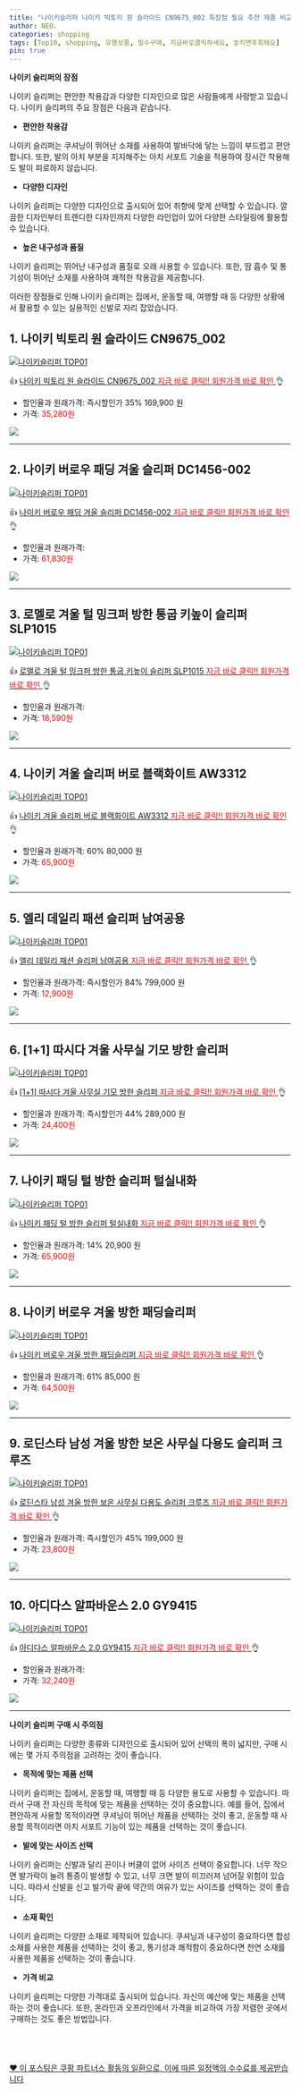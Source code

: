 ```yaml
---
title: "나이키슬리퍼 나이키 빅토리 원 슬라이드 CN9675_002 특장점 필요 추천 제품 비교 최저 가격 비교 장점 구매 후기 구매평"
author: NEO.
categories: shopping
tags: [Top10, shopping, 유행상품, 필수구매, 지금바로클릭하세요, 놓치면후회해요]
pin: true
---
```

**나이키 슬리퍼의 장점**

나이키 슬리퍼는 편안한 착용감과 다양한 디자인으로 많은 사람들에게 사랑받고 있습니다. 나이키 슬리퍼의 주요 장점은 다음과 같습니다.

* **편안한 착용감**

나이키 슬리퍼는 쿠셔닝이 뛰어난 소재를 사용하여 발바닥에 닿는 느낌이 부드럽고 편안합니다. 또한, 발의 아치 부분을 지지해주는 아치 서포트 기술을 적용하여 장시간 착용해도 발이 피로하지 않습니다.

* **다양한 디자인**

나이키 슬리퍼는 다양한 디자인으로 출시되어 있어 취향에 맞게 선택할 수 있습니다. 깔끔한 디자인부터 트렌디한 디자인까지 다양한 라인업이 있어 다양한 스타일링에 활용할 수 있습니다.

* **높은 내구성과 품질**

나이키 슬리퍼는 뛰어난 내구성과 품질로 오래 사용할 수 있습니다. 또한, 땀 흡수 및 통기성이 뛰어난 소재를 사용하여 쾌적한 착용감을 제공합니다.

이러한 장점들로 인해 나이키 슬리퍼는 집에서, 운동할 때, 여행할 때 등 다양한 상황에서 활용할 수 있는 실용적인 신발로 자리 잡았습니다.

   

## 1. 나이키 빅토리 원 슬라이드 CN9675_002

[![나이키슬리퍼 TOP01](https://thumbnail8.coupangcdn.com/thumbnails/remote/490x490ex/image/vendor_inventory/baab/9c6a8f92532f69726966857b56acefb8b515dc16b3e6e5fe14fbecf14c67.png)](https://link.coupang.com/re/AFFSDP?lptag=AF3617701&subid=GithubCoopas&pageKey=4806043589&traceid=V0-153&itemId=6176630195&vendorItemId=87031197530)


👍 [나이키 빅토리 원 슬라이드 CN9675_002 <font color=red> 지금 바로 클릭!! 회원가격 바로 확인 </font> ](https://link.coupang.com/re/AFFSDP?lptag=AF3617701&subid=GithubCoopas&pageKey=4806043589&traceid=V0-153&itemId=6176630195&vendorItemId=87031197530) 👌 


- 할인율과 원래가격: 즉시할인가 35%  169,900   원
- 가격: <span style='color:red'>35,280원</span>

[![](/discount_price.png)](https://link.coupang.com/re/AFFSDP?lptag=AF3617701&subid=GithubCoopas&pageKey=4806043589&traceid=V0-153&itemId=6176630195&vendorItemId=87031197530)

---


   

## 2. 나이키 버로우 패딩 겨울 슬리퍼 DC1456-002

[![나이키슬리퍼 TOP01](https://thumbnail8.coupangcdn.com/thumbnails/remote/490x490ex/image/vendor_inventory/05db/3645829e36299571f1f834e5a9d8154b28ecda1be36f2dbb83bcb46d770d.jpg)](https://link.coupang.com/re/AFFSDP?lptag=AF3617701&subid=GithubCoopas&pageKey=6804155622&traceid=V0-153&itemId=16074497109&vendorItemId=87749451258)


👍 [나이키 버로우 패딩 겨울 슬리퍼 DC1456-002 <font color=red> 지금 바로 클릭!! 회원가격 바로 확인 </font> ](https://link.coupang.com/re/AFFSDP?lptag=AF3617701&subid=GithubCoopas&pageKey=6804155622&traceid=V0-153&itemId=16074497109&vendorItemId=87749451258) 👌 


- 할인율과 원래가격: 
- 가격: <span style='color:red'>61,830원</span>

[![](/discount_price.png)](https://link.coupang.com/re/AFFSDP?lptag=AF3617701&subid=GithubCoopas&pageKey=6804155622&traceid=V0-153&itemId=16074497109&vendorItemId=87749451258)

---


   

## 3. 로멜로 겨울 털 밍크퍼 방한 통굽 키높이 슬리퍼 SLP1015

[![나이키슬리퍼 TOP01](https://thumbnail8.coupangcdn.com/thumbnails/remote/490x490ex/image/vendor_inventory/214a/fe9f34bee4a6715c28c432d0222a1d72006de03b47c6482a9eaaba924611.jpg)](https://link.coupang.com/re/AFFSDP?lptag=AF3617701&subid=GithubCoopas&pageKey=7654261554&traceid=V0-153&itemId=20374834096&vendorItemId=87458348591)


👍 [로멜로 겨울 털 밍크퍼 방한 통굽 키높이 슬리퍼 SLP1015 <font color=red> 지금 바로 클릭!! 회원가격 바로 확인 </font> ](https://link.coupang.com/re/AFFSDP?lptag=AF3617701&subid=GithubCoopas&pageKey=7654261554&traceid=V0-153&itemId=20374834096&vendorItemId=87458348591) 👌 


- 할인율과 원래가격: 
- 가격: <span style='color:red'>18,590원</span>

[![](/discount_price.png)](https://link.coupang.com/re/AFFSDP?lptag=AF3617701&subid=GithubCoopas&pageKey=7654261554&traceid=V0-153&itemId=20374834096&vendorItemId=87458348591)

---


   

## 4. 나이키 겨울 슬리퍼 버로 블랙화이트 AW3312

[![나이키슬리퍼 TOP01](https://thumbnail7.coupangcdn.com/thumbnails/remote/490x490ex/image/vendor_inventory/9c38/baaaad773428975ddc9b44f803838da95436a12081c43196d726592cf120.png)](https://link.coupang.com/re/AFFSDP?lptag=AF3617701&subid=GithubCoopas&pageKey=7092850180&traceid=V0-153&itemId=17681185102&vendorItemId=84687947027)


👍 [나이키 겨울 슬리퍼 버로 블랙화이트 AW3312 <font color=red> 지금 바로 클릭!! 회원가격 바로 확인 </font> ](https://link.coupang.com/re/AFFSDP?lptag=AF3617701&subid=GithubCoopas&pageKey=7092850180&traceid=V0-153&itemId=17681185102&vendorItemId=84687947027) 👌 


- 할인율과 원래가격: 60%  80,000   원
- 가격: <span style='color:red'>65,900원</span>

[![](/discount_price.png)](https://link.coupang.com/re/AFFSDP?lptag=AF3617701&subid=GithubCoopas&pageKey=7092850180&traceid=V0-153&itemId=17681185102&vendorItemId=84687947027)

---


   

## 5. 엘리 데일리 패션 슬리퍼 남여공용

[![나이키슬리퍼 TOP01](https://thumbnail6.coupangcdn.com/thumbnails/remote/490x490ex/image/vendor_inventory/a722/a0c9d044090bd2e2bd2cdc2845bf30ed7a149c3a380c9c6ab10eb355944f.png)](https://link.coupang.com/re/AFFSDP?lptag=AF3617701&subid=GithubCoopas&pageKey=7319853271&traceid=V0-153&itemId=18771741257&vendorItemId=85972406783)


👍 [엘리 데일리 패션 슬리퍼 남여공용 <font color=red> 지금 바로 클릭!! 회원가격 바로 확인 </font> ](https://link.coupang.com/re/AFFSDP?lptag=AF3617701&subid=GithubCoopas&pageKey=7319853271&traceid=V0-153&itemId=18771741257&vendorItemId=85972406783) 👌 


- 할인율과 원래가격: 즉시할인가 84%  799,000   원
- 가격: <span style='color:red'>12,900원</span>

[![](/discount_price.png)](https://link.coupang.com/re/AFFSDP?lptag=AF3617701&subid=GithubCoopas&pageKey=7319853271&traceid=V0-153&itemId=18771741257&vendorItemId=85972406783)

---


   

## 6. [1+1] 따시다 겨울 사무실 기모 방한 슬리퍼

[![나이키슬리퍼 TOP01](https://thumbnail10.coupangcdn.com/thumbnails/remote/490x490ex/image/vendor_inventory/9e28/13cf959f223ad32cfb4553caafcfcc116c83682c8dd1e102e36c21a37207.png)](https://link.coupang.com/re/AFFSDP?lptag=AF3617701&subid=GithubCoopas&pageKey=7720506671&traceid=V0-153&itemId=20719302683&vendorItemId=87790170985)


👍 [[1+1] 따시다 겨울 사무실 기모 방한 슬리퍼 <font color=red> 지금 바로 클릭!! 회원가격 바로 확인 </font> ](https://link.coupang.com/re/AFFSDP?lptag=AF3617701&subid=GithubCoopas&pageKey=7720506671&traceid=V0-153&itemId=20719302683&vendorItemId=87790170985) 👌 


- 할인율과 원래가격: 즉시할인가 44%  289,000   원
- 가격: <span style='color:red'>24,400원</span>

[![](/discount_price.png)](https://link.coupang.com/re/AFFSDP?lptag=AF3617701&subid=GithubCoopas&pageKey=7720506671&traceid=V0-153&itemId=20719302683&vendorItemId=87790170985)

---


   

## 7. 나이키 패딩 털 방한 슬리퍼 털실내화

[![나이키슬리퍼 TOP01](https://thumbnail8.coupangcdn.com/thumbnails/remote/490x490ex/image/vendor_inventory/51e4/3aedffbd674f95e5da6e097331eb6f5a3e437c2feb8e6bf0e97374b0c30a.jpg)](https://link.coupang.com/re/AFFSDP?lptag=AF3617701&subid=GithubCoopas&pageKey=6883758733&traceid=V0-153&itemId=16504176485&vendorItemId=87804810440)


👍 [나이키 패딩 털 방한 슬리퍼 털실내화 <font color=red> 지금 바로 클릭!! 회원가격 바로 확인 </font> ](https://link.coupang.com/re/AFFSDP?lptag=AF3617701&subid=GithubCoopas&pageKey=6883758733&traceid=V0-153&itemId=16504176485&vendorItemId=87804810440) 👌 


- 할인율과 원래가격: 14%  20,900   원
- 가격: <span style='color:red'>65,900원</span>

[![](/discount_price.png)](https://link.coupang.com/re/AFFSDP?lptag=AF3617701&subid=GithubCoopas&pageKey=6883758733&traceid=V0-153&itemId=16504176485&vendorItemId=87804810440)

---


   

## 8. 나이키 버로우 겨울 방한 패딩슬리퍼

[![나이키슬리퍼 TOP01](https://thumbnail7.coupangcdn.com/thumbnails/remote/490x490ex/image/vendor_inventory/3afc/34ba8f4f9865a5a8dc68957fdbfcd24fe6a066e7107a97ee603c357fc817.jpg)](https://link.coupang.com/re/AFFSDP?lptag=AF3617701&subid=GithubCoopas&pageKey=7704652443&traceid=V0-153&itemId=20637405543&vendorItemId=87711033227)


👍 [나이키 버로우 겨울 방한 패딩슬리퍼 <font color=red> 지금 바로 클릭!! 회원가격 바로 확인 </font> ](https://link.coupang.com/re/AFFSDP?lptag=AF3617701&subid=GithubCoopas&pageKey=7704652443&traceid=V0-153&itemId=20637405543&vendorItemId=87711033227) 👌 


- 할인율과 원래가격: 61%  85,000   원
- 가격: <span style='color:red'>64,500원</span>

[![](/discount_price.png)](https://link.coupang.com/re/AFFSDP?lptag=AF3617701&subid=GithubCoopas&pageKey=7704652443&traceid=V0-153&itemId=20637405543&vendorItemId=87711033227)

---


   

## 9. 로딘스타 남성 겨울 방한 보온 사무실 다용도 슬리퍼 크루즈

[![나이키슬리퍼 TOP01](https://thumbnail9.coupangcdn.com/thumbnails/remote/490x490ex/image/vendor_inventory/025e/0e6d29de9c00e325b19e68719681b4964346888417bb3720b9c138b4bd6f.jpg)](https://link.coupang.com/re/AFFSDP?lptag=AF3617701&subid=GithubCoopas&pageKey=6795146098&traceid=V0-153&itemId=16020967990&vendorItemId=83225380686)


👍 [로딘스타 남성 겨울 방한 보온 사무실 다용도 슬리퍼 크루즈 <font color=red> 지금 바로 클릭!! 회원가격 바로 확인 </font> ](https://link.coupang.com/re/AFFSDP?lptag=AF3617701&subid=GithubCoopas&pageKey=6795146098&traceid=V0-153&itemId=16020967990&vendorItemId=83225380686) 👌 


- 할인율과 원래가격: 즉시할인가 45%  199,000   원
- 가격: <span style='color:red'>23,800원</span>

[![](/discount_price.png)](https://link.coupang.com/re/AFFSDP?lptag=AF3617701&subid=GithubCoopas&pageKey=6795146098&traceid=V0-153&itemId=16020967990&vendorItemId=83225380686)

---


   

## 10. 아디다스 알파바운스 2.0 GY9415

[![나이키슬리퍼 TOP01](https://thumbnail8.coupangcdn.com/thumbnails/remote/490x490ex/image/retail/images/2023/09/18/11/4/47e1741d-f967-46a1-aff6-f9d7f9af9e0f.jpg)](https://link.coupang.com/re/AFFSDP?lptag=AF3617701&subid=GithubCoopas&pageKey=6787626080&traceid=V0-153&itemId=15982360519&vendorItemId=87223695005)


👍 [아디다스 알파바운스 2.0 GY9415 <font color=red> 지금 바로 클릭!! 회원가격 바로 확인 </font> ](https://link.coupang.com/re/AFFSDP?lptag=AF3617701&subid=GithubCoopas&pageKey=6787626080&traceid=V0-153&itemId=15982360519&vendorItemId=87223695005) 👌 


- 할인율과 원래가격: 
- 가격: <span style='color:red'>32,240원</span>

[![](/discount_price.png)](https://link.coupang.com/re/AFFSDP?lptag=AF3617701&subid=GithubCoopas&pageKey=6787626080&traceid=V0-153&itemId=15982360519&vendorItemId=87223695005)

---
**나이키 슬리퍼 구매 시 주의점**

나이키 슬리퍼는 다양한 종류와 디자인으로 출시되어 있어 선택의 폭이 넓지만, 구매 시에는 몇 가지 주의점을 고려하는 것이 좋습니다.

* **목적에 맞는 제품 선택**

나이키 슬리퍼는 집에서, 운동할 때, 여행할 때 등 다양한 용도로 사용할 수 있습니다. 따라서 구매 전 자신의 목적에 맞는 제품을 선택하는 것이 중요합니다. 예를 들어, 집에서 편안하게 사용할 목적이라면 쿠셔닝이 뛰어난 제품을 선택하는 것이 좋고, 운동할 때 사용할 목적이라면 아치 서포트 기능이 있는 제품을 선택하는 것이 좋습니다.



* **발에 맞는 사이즈 선택**

나이키 슬리퍼는 신발과 달리 끈이나 버클이 없어 사이즈 선택이 중요합니다. 너무 작으면 발가락이 눌려 통증이 발생할 수 있고, 너무 크면 발이 미끄러져 넘어질 위험이 있습니다. 따라서 신발을 신고 발가락 끝에 약간의 여유가 있는 사이즈를 선택하는 것이 좋습니다.

* **소재 확인**

나이키 슬리퍼는 다양한 소재로 제작되어 있습니다. 쿠셔닝과 내구성이 중요하다면 합성 소재를 사용한 제품을 선택하는 것이 좋고, 통기성과 쾌적함이 중요하다면 천연 소재를 사용한 제품을 선택하는 것이 좋습니다.

* **가격 비교**

나이키 슬리퍼는 다양한 가격대로 출시되어 있습니다. 자신의 예산에 맞는 제품을 선택하는 것이 좋습니다. 또한, 온라인과 오프라인에서 가격을 비교하여 가장 저렴한 곳에서 구매하는 것도 좋은 방법입니다.<br><br><br><br><br> [ ❤  이 포스팅은 쿠팡 파트너스 활동의 일환으로, 이에 따른 일정액의 수수료를 제공받습니다](https://link.coupang.com/a/bcEFyh)